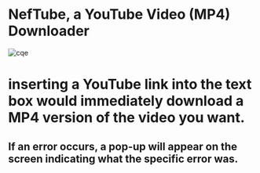 # NefTube, a YouTube Video (MP4) Downloader

![cqe](https://github.com/user-attachments/assets/7850a409-2d7b-47a0-836f-2710e9ecf950)

# inserting a YouTube link into the text box would immediately download a MP4 version of the video you want.

## If an error occurs, a pop-up will appear on the screen indicating what the specific error was.
